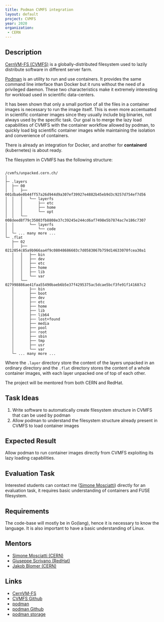 ```yaml
---
title: Podman CVMFS integration
layout: default
project: CVMFS
year: 2020
organization:
 - CERN
---
```


## Description

[CernVM-FS (CVMFS)][cvmfs] is a globally-distributed filesystem used to lazily distribute software in different server farm.

[Podman][podman] is an utility to run and use containers.
It provides the same command line interface than Docker but it runs without the need of a privileged daemon.
These two characteristics make it extremely interesting for workload used in scientific data-centers.

It has been shown that only a small portion of all the files in a container images is necessary to run the image itself.
This is even more accentuated in scientific container images since they usually include big binaries, not always used by the specific task.
Our goal is to merge the lazy load capabilities of CVMFS with the container workflow allowed by podman, to quickly load big scientific container images while maintaining the isolation and convenience of containers.

There is already an integration for Docker, and another for __containerd__ (kubernetes) is about ready.

The filesystem in CVMFS has the following structure:

```

/cvmfs/unpacked.cern.ch/
│ 
├─ .layers
│  ├── 00
│  │   ├── 001dba6e0b44ff57a26d944d9a307ef39927e4882b45eb9d3c9257d754ef7d56
│  │   │   └── layerfs
│  │   │       ├── etc
│  │   │       ├── home
│  │   │       └── opt
│  │   └── 008deed8f79c35003fb8808e37c39245e244cd6af7498e5b7874ac7e186c7307
│  │       └── layerfs
│  │           └── code
│  └─ ... many more ...
└─ .flat
   ├── 02
   │   ├── 0212054c85a9b966aa4f9c08048686603c7d0583067b759d14633070fcea30a1
   │   │   ├── bin
   │   │   ├── dev
   │   │   ├── etc
   │   │   ├── home
   │   │   ├── lib
   │   │   └── var
   │   └── 027998886ae41faa55490baeb6b5e37f4295375ac5dcae5bcf3fe91f141687c2
   │       ├── bin
   │       ├── boot
   │       ├── dev
   │       ├── etc
   │       ├── home
   │       ├── lib
   │       ├── lib64
   │       ├── lost+found
   │       ├── media
   │       ├── pool
   │       ├── root
   │       ├── sbin
   │       ├── tmp
   │       ├── usr
   │       └── var
   └─ ... many more ...
```

Where the `.layer` directory store the content of the layers unpacked in an ordinary directory and the `.flat` directory stores the content of a whole container images, with each layer unpacked one of top of each other.


The project will be mentored from both CERN and RedHat.

## Task Ideas

1. Write software to automatically create filesystem structure in CVMFS that can be used by podman
2. Allow podman to understand the filesystem structure already present in CVMFS to load container images

## Expected Result

Allow podman to run container images directly from CVMFS exploiting its lazy loading capabilities.

## Evaluation Task

Interested students can contact me ([Simone Mosciatti][simo]) directly for an evaluation task, it requires basic understanding of containers and FUSE filesystem.

## Requirements

The code-base will mostly be in Go(lang), hence it is necessary to know the language. It is also important to have a basic understanding of Linux.

## Mentors

 * [Simone Mosciatti (CERN)][simo]
 * [Giuseppe Scrivano (RedHat)](mailto:giuseppe@scrivano.org)
 * [Jakob Blomer (CERN)](mailto:jblomer@cern.ch@cern.ch)

## Links

 * [CernVM-FS][cvmfs]
 * [CVMFS Github][cvmfs-repo]
 * [podman][podman]
 * [podman Github][podman-repo]
 * [podman storage][podman-storage]

[cvmfs]: http://cernvm.cern.ch/portal/filesystem
[cvmfs-repo]: https://github.com/cvmfs/cvmfs
[podman]: https://podman.io/
[podman-repo]: https://podman.io/
[podman-storage]: https://github.com/containers/storage
[simo]: mailto:simone.mosciatti@cern.ch
